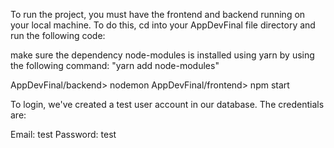 To run the project, you must have the frontend and backend running on your local machine.
To do this, cd into your AppDevFinal file directory and run the following code:

make sure the dependency node-modules is installed using yarn by using the following command: 
"yarn add node-modules"

AppDevFinal/backend> nodemon
AppDevFinal/frontend> npm start

To login, we've created a test user account in our database. The credentials are:

Email: test
Password: test

